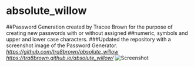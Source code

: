 # absolute_willow
##Password Generation created by Tracee Brown for the purpose of creating new passwords with or without assigned ##numeric, symbols and upper and lower case characters.
###Updated the repository with a screenshot image of the Password Generator.
_https://github.com/tra8brown/absolute_willow_
_https://tra8brown.github.io/absolute_willow/_
![Screenshot](School/absolute_willow)